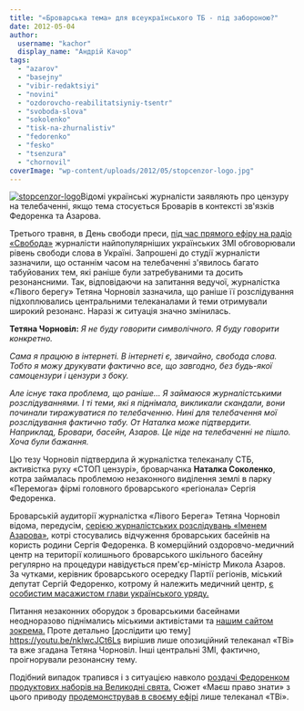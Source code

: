 ```yaml
---
title: "«Броварська тема» для всеукраїнського ТБ - під забороною?"
date: 2012-05-04
author: 
  username: "kachor"
  display_name: "Андрій Качор"
tags: 
  - "azarov"
  - "basejny"
  - "vibir-redaktsiyi"
  - "novini"
  - "ozdorovcho-reabilitatsiyniy-tsentr"
  - "svoboda-slova"
  - "sokolenko"
  - "tisk-na-zhurnalistiv"
  - "fedorenko"
  - "fesko"
  - "tsenzura"
  - "chornovil"
coverImage: "wp-content/uploads/2012/05/stopcenzor-logo.jpg"
---
```


[![](https://mpz.brovary.org/wp-content/uploads/2012/05/stopcenzor-logo.jpg "stopcenzor-logo")](https://mpz.brovary.org/wp-content/uploads/2012/05/stopcenzor-logo.jpg)Відомі українські журналісти заявляють про цензуру на телебаченні, якщо тема стосується Броварів в контексті зв'язків Федоренка та Азарова.

Третього травня, в День свободи преси, [під час прямого ефіру на радіо «Свобода»](https://www.radiosvoboda.org/content/article/24568847.html) журналісти найпопулярніших українських ЗМІ обговорювали рівень свободи слова в Україні. Запрошені до студії журналісти зазначили, що останнім часом на телебаченні з'явилось багато табуйованих тем, які раніше були затребуваними та досить резонансними. Так, відповідаючи на запитання ведучої, журналістка «Лівого берегу» Тетяна Чорновіл зазначила, що раніше її розслідування підхоплювались центральними телеканалами й теми отримували широкий резонанс. Наразі ж ситуація значно змінилась.

**Тетяна Чорновіл:** _Я не буду говорити символічного. Я буду говорити конкретно._

_Сама я працюю в інтернеті. В інтернеті є, звичайно, свобода слова. Тобто я можу друкувати фактично все, що завгодно, без будь-якої самоцензури і цензури з боку._ 

_Але існує така проблема, що раніше... Я займаюся журналістськими розслідуваннями. І ті теми, які я піднімала, викликали скандали, вони починали тиражуватися по телебаченню. Нині для телебачення мої розслідування фактично табу. От Наталка може підтвердити. Наприклад, Бровари, басейн, Азаров. Це ніде на телебаченні не пішло. Хоча були бажання._ 

Цю тезу Чорновіл підтвердила й журналістка телеканалу СТБ, активістка руху «СТОП цензурі», броварчанка **Наталка Соколенко**, котра займалась проблемою незаконного виділення землі в парку «Перемога» фірмі головного броварського «регіонала» Сергія Федоренка.

Броварській аудиторії журналістка «Лівого Берега» Тетяна Чорновіл відома, передусім, [серією журналістських розслідувань «Іменем Азарова»](https://lb.ua/news/2012/01/30/134252_imenem_azarova_3_merzkaya_lozh.html), котрі стосувались відчуження броварських басейнів на користь родини Сергія Федоренка. В комерційний оздоровчо-медичний центр на території колишнього броварського шкільного басейну регулярно на процедури навідується прем'єр-міністр Микола Азаров. За чутками, керівник броварського осередку Партії регіонів, міський депутат Сергій Федоренко, котрому й належить медичний центр, [є особистим масажистом глави українського уряду.](https://blogs.pravda.com.ua/authors/yusov/4f799eb713d3d/) 

Питання незаконних оборудок з броварськими басейнами неодноразово піднімались міськими активістами та [нашим сайтом зокрема.](https://mpz.brovary.org/yak-telekanal-tvi-znimav-syujet-pro-brovarsky-baseyny/) Проте детально [дослідити цю тему] https://youtu.be/nklwcJCt6Ls вирішив лише опозиційний телеканал «ТВі» та вже згадана Тетяна Чорновіл. Інші центральні ЗМІ, фактично, проігнорували резонансну тему.

Подібний випадок трапився і з ситуацією навколо [роздачі Федоренком продуктових наборів на Великодні свята.](https://mpz.brovary.org/fedorenko-rozpochav-peredviborchu-rozdachu-produktovih-naboriv-video/) Сюжет «Маєш право знати» з цього приводу [продемонстрував в своєму ефірі](https://mpz.brovary.org/studiya-mayesh-pravo-znati-telekanal-tvi-pokazav-syuzhet-mpz-u-pryamomu-efiri/) лише телеканал «ТВі».
